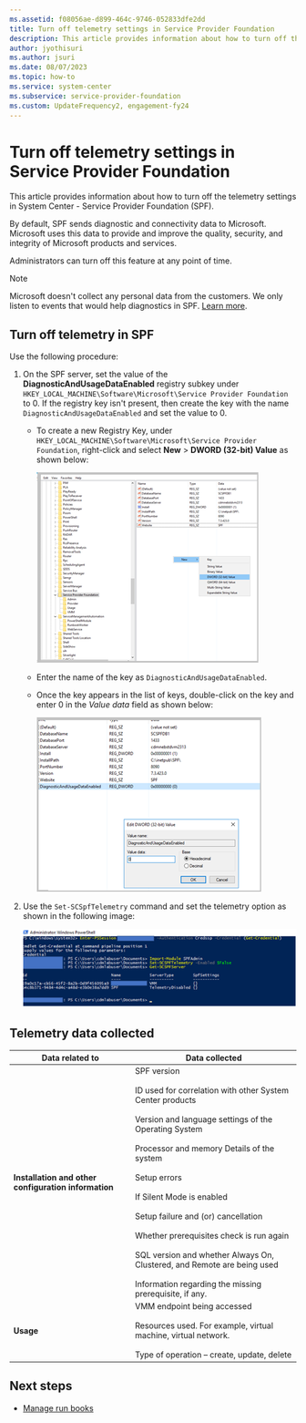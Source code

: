 ```yaml
---
ms.assetid: f08056ae-d899-464c-9746-052833dfe2dd
title: Turn off telemetry settings in Service Provider Foundation
description: This article provides information about how to turn off the telemetry settings in System Center Service Provider Foundation
author: jyothisuri
ms.author: jsuri
ms.date: 08/07/2023
ms.topic: how-to
ms.service: system-center
ms.subservice: service-provider-foundation
ms.custom: UpdateFrequency2, engagement-fy24
---
```


# Turn off telemetry settings in Service Provider Foundation



This article provides information about how to turn off the telemetry settings in System Center - Service Provider Foundation (SPF).

By default, SPF sends diagnostic and connectivity data to Microsoft. Microsoft uses this data to provide and improve the quality, security, and integrity of Microsoft products and services.

Administrators can turn off this feature at any point of time.


> [!NOTE]
> Microsoft doesn't collect any personal data from the customers. We only listen to events that would help diagnostics in SPF. [Learn more](#telemetry-data-collected).


## Turn off telemetry in SPF

Use the following procedure:

1. On the SPF server, set the value of the **DiagnosticAndUsageDataEnabled** registry subkey under `HKEY_LOCAL_MACHINE\Software\Microsoft\Service Provider Foundation` to 0. If the registry key isn't present, then create the key with the name `DiagnosticAndUsageDataEnabled` and set the value to 0.

   - To create a new Registry Key, under `HKEY_LOCAL_MACHINE\Software\Microsoft\Service Provider Foundation`,  right-click and select **New** > **DWORD (32-bit) Value** as shown below:

     ![Screenshot showing spf telemetry new key.](./media/telemetry/spf-telemetry-newkey.png)

   - Enter the name of the key as `DiagnosticAndUsageDataEnabled`.

   - Once the key appears in the list of keys, double-click on the key and enter 0 in the *Value data* field as shown below:

     ![Screenshot showing spf telemetry key value.](./media/telemetry/spf-telemetry-keyvaluedata.png)

2. Use the `Set-SCSpfTelemetry` command and set the telemetry option as shown in the following image:

   ![Screenshot showing spf telemetry.](./media/telemetry/spf-telemetrydisabled.png)  


## Telemetry data collected

  | Data related to | Data collected |
  | --- | --- |
  | **Installation and other configuration information** | SPF version <br /><br /> ID used for correlation with other System Center products <br /><br />Version and language settings of the Operating System <br /><br />Processor and memory Details of the system <br /><br /> Setup errors <br /><br />If Silent Mode is enabled <br /><br />Setup failure and (or) cancellation <br /><br />Whether prerequisites check is run again <br /><br />SQL version and whether Always On, Clustered, and Remote are being used <br/><br/> Information regarding the missing prerequisite, if any.|
  | **Usage** | VMM endpoint being accessed <br /><br /> Resources used. For example, virtual machine, virtual network. <br /><br /> Type of operation – create, update, delete|

## Next steps

- [Manage run books](manage-runbooks.md)
